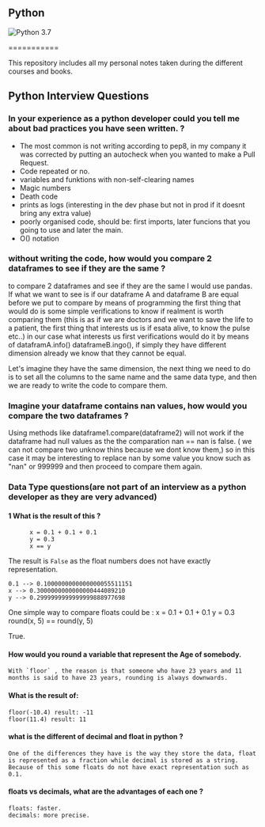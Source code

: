 ## Python

![Python 3.7](https://img.shields.io/badge/Python-3.7-blue.svg)

===========

This repository includes all my personal notes taken during the different courses and books.

## Python Interview Questions


### In your experience as a python developer could you tell me about bad practices you have seen written. ?

- The most common is not writing according to pep8, in my company it was corrected by putting an autocheck when you wanted to make a Pull Request.
- Code repeated or no.
- variables and funktions with non-self-clearing names
- Magic numbers
- Death code
- prints as logs (interesting in the dev phase but not in prod if it doesnt bring any extra value)
- poorly organised code, should be: first imports, later funcions that you going to use and later the main.
- O() notation


### without writing the code, how would you compare 2 dataframes to see if they are the same ?

to compare 2 dataframes and see if they are the same I would use pandas. 
If what we want to see is if our dataframe A and dataframe B are equal before we put to compare by means of programming the first thing that would do is some simple verifications to know if realment is worth comparing them (this is as if we are doctors and we want to save the life to a patient, the first thing that interests us is if esata alive, to know the pulse etc..) in our case what interests us first verifications would do it by means of dataframA.info() dataframeB.ingo(), if simply they have different dimension already we know that they cannot be equal.

Let's imagine they have the same dimension, the next thing we need to do is to set all the columns to the same name and the same data type, and then we are ready to write the code to compare them.


### Imagine your dataframe contains nan values, how would you compare the two dataframes ?

Using methods like dataframe1.compare(dataframe2) will not work if the dataframe had null values as the  the comparation nan == nan is false. ( we can not compare two unknow thins
because we dont know them,) so in this case it may be interesting to replace nan by some value you know such as "nan" or 999999 and then proceed to compare them again.

### Data Type questions(are not part of an interview as a python developer as they are very advanced)

#### 1 What is the result of this ?
          x = 0.1 + 0.1 + 0.1
          y = 0.3
          x == y
		  
The result is `False` as the float numbers does not have exactly representation.

    0.1 --> 0.1000000000000000055511151
    x --> 0.3000000000000000444089210
    y --> 0.2999999999999999888977698

One simple way to compare floats could be :
    x = 0.1 + 0.1 + 0.1
    y = 0.3
    round(x, 5) == round(y, 5)

   True.

#### How would you round a variable that represent the Age of somebody.

    With `floor` , the reason is that someone who have 23 years and 11 months is said to have 23 years, rounding is always downwards.
	
#### What is the result of:

    floor(-10.4) result: -11
    floor(11.4) result: 11
	
#### what is the different of decimal and float in python ?

	One of the differences they have is the way they store the data, float is represented as a fraction while decimal is stored as a string. 
    Because of this some floats do not have exact representation such as 0.1.
	
#### floats vs decimals, what are the advantages of each one ?	

    floats: faster.
	decimals: more precise.
